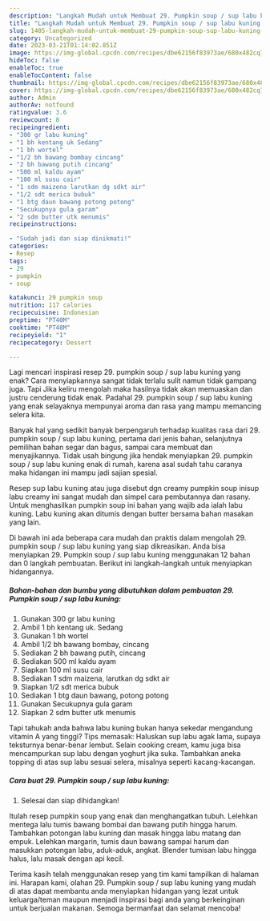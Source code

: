 ```yaml
---
description: "Langkah Mudah untuk Membuat 29. Pumpkin soup / sup labu kuning yang Menggugah Selera"
title: "Langkah Mudah untuk Membuat 29. Pumpkin soup / sup labu kuning yang Menggugah Selera"
slug: 1405-langkah-mudah-untuk-membuat-29-pumpkin-soup-sup-labu-kuning-yang-menggugah-selera
category: Uncategorized
date: 2023-03-21T01:14:02.851Z
image: https://img-global.cpcdn.com/recipes/dbe62156f83973ae/680x482cq70/29-pumpkin-soup-sup-labu-kuning-foto-resep-utama.jpg
hideToc: false
enableToc: true
enableTocContent: false
thumbnail: https://img-global.cpcdn.com/recipes/dbe62156f83973ae/680x482cq70/29-pumpkin-soup-sup-labu-kuning-foto-resep-utama.jpg
cover: https://img-global.cpcdn.com/recipes/dbe62156f83973ae/680x482cq70/29-pumpkin-soup-sup-labu-kuning-foto-resep-utama.jpg
author: Admin
authorAv: notfound
ratingvalue: 3.6
reviewcount: 8
recipeingredient:
- "300 gr labu kuning"
- "1 bh kentang uk Sedang"
- "1 bh wortel"
- "1/2 bh bawang bombay cincang"
- "2 bh bawang putih cincang"
- "500 ml kaldu ayam"
- "100 ml susu cair"
- "1 sdm maizena larutkan dg sdkt air"
- "1/2 sdt merica bubuk"
- "1 btg daun bawang potong potong"
- "Secukupnya gula garam"
- "2 sdm butter utk menumis"
recipeinstructions:

- "Sudah jadi dan siap dinikmati!"
categories:
- Resep
tags:
- 29
- pumpkin
- soup

katakunci: 29 pumpkin soup 
nutrition: 117 calories
recipecuisine: Indonesian
preptime: "PT40M"
cooktime: "PT48M"
recipeyield: "1"
recipecategory: Dessert

---
```



Lagi mencari inspirasi resep 29. pumpkin soup / sup labu kuning yang enak? Cara menyiapkannya sangat tidak terlalu sulit namun tidak gampang juga. Tapi Jika keliru mengolah maka hasilnya tidak akan memuaskan dan justru cenderung tidak enak. Padahal 29. pumpkin soup / sup labu kuning yang enak selayaknya mempunyai aroma dan rasa yang mampu memancing selera kita.


Banyak hal yang sedikit banyak berpengaruh terhadap kualitas rasa dari 29. pumpkin soup / sup labu kuning, pertama dari jenis bahan, selanjutnya pemilihan bahan segar dan bagus, sampai cara membuat dan menyajikannya. Tidak usah bingung jika hendak menyiapkan 29. pumpkin soup / sup labu kuning enak di rumah, karena asal sudah tahu caranya maka hidangan ini mampu jadi sajian spesial.

𝖱𝖾𝗌𝖾𝗉 𝗌𝗎𝗉 𝗅𝖺𝖻𝗎 𝗄𝗎𝗇𝗂𝗇𝗀 atau juga disebut dgn creamy pumpkin soup inisup labu creamy ini sangat mudah dan simpel cara pembutannya dan rasany. Untuk menghasilkan pumpkin soup ini bahan yang wajib ada ialah labu kuning. Labu kuning akan ditumis dengan butter bersama bahan masakan yang lain.


Di bawah ini ada beberapa cara mudah dan praktis dalam mengolah 29. pumpkin soup / sup labu kuning yang siap dikreasikan. Anda bisa menyiapkan 29. Pumpkin soup / sup labu kuning menggunakan 12 bahan dan 0 langkah pembuatan. Berikut ini langkah-langkah untuk menyiapkan hidangannya.

<!--inarticleads1-->

##### Bahan-bahan dan bumbu yang dibutuhkan dalam pembuatan 29. Pumpkin soup / sup labu kuning:

1. Gunakan 300 gr labu kuning
1. Ambil 1 bh kentang uk. Sedang
1. Gunakan 1 bh wortel
1. Ambil 1/2 bh bawang bombay, cincang
1. Sediakan 2 bh bawang putih, cincang
1. Sediakan 500 ml kaldu ayam
1. Siapkan 100 ml susu cair
1. Sediakan 1 sdm maizena, larutkan dg sdkt air
1. Siapkan 1/2 sdt merica bubuk
1. Sediakan 1 btg daun bawang, potong potong
1. Gunakan Secukupnya gula garam
1. Siapkan 2 sdm butter utk menumis


Tapi tahukah anda bahwa labu kuning bukan hanya sekedar mengandung vitamin A yang tinggi? Tips memasak: Haluskan sup labu agak lama, supaya teksturnya benar-benar lembut. Selain cooking cream, kamu juga bisa mencampurkan sup labu dengan yoghurt jika suka. Tambahkan aneka topping di atas sup labu sesuai selera, misalnya seperti kacang-kacangan. 

<!--inarticleads2-->

##### Cara buat 29. Pumpkin soup / sup labu kuning:


1. Selesai dan siap dihidangkan!

Itulah resep pumpkin soup yang enak dan menghangatkan tubuh. Lelehkan mentega lalu tumis bawang bombai dan bawang putih hingga harum. Tambahkan potongan labu kuning dan masak hingga labu matang dan empuk. Lelehkan margarin, tumis daun bawang sampai harum dan masukkan potongan labu, aduk-aduk, angkat. Blender tumisan labu hingga halus, lalu masak dengan api kecil. 

Terima kasih telah menggunakan resep yang tim kami tampilkan di halaman ini. Harapan kami, olahan 29. Pumpkin soup / sup labu kuning yang mudah di atas dapat membantu anda menyiapkan hidangan yang lezat untuk keluarga/teman maupun menjadi inspirasi bagi anda yang berkeinginan untuk berjualan makanan. Semoga bermanfaat dan selamat mencoba!
